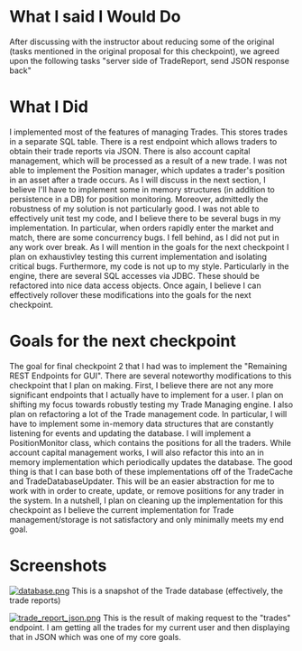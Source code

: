 
# What I said I Would Do
After discussing with the instructor about reducing some of the original (tasks mentioned in the original proposal for this checkpoint), we agreed upon the following tasks "server side of TradeReport, send JSON response back"

# What I Did
I implemented most of the features of managing Trades. This stores trades in a separate SQL table. There is a rest endpoint which allows traders to obtain their trade reports via JSON. There is also account capital management, which will be processed as a result of a new trade. I was not able to implement the Position manager, which updates a trader's position in an asset after a trade occurs. As I will discuss in the next section, I believe I'll have to implement some in memory structures (in addition to persistence in a DB) for position monitoring. Moreover, admittedly the robustness of my solution is not particularly good. I was not able to effectively unit test my code, and I believe there to be several bugs in my implementation. In particular, when orders rapidly enter the market and match, there are some concurrency bugs. I fell behind, as I did not put in any work over break. As I will mention in the goals for the next checkpoint I plan on exhaustivley testing this current implementation and isolating critical bugs. Furthermore, my code is not up to my style. Particularly in the engine, there are several SQL accesses via JDBC. These should be refactored into nice data access objects. Once again, I believe I can effectively rollover these modifications into the goals for the next checkpoint.

# Goals for the next checkpoint
The goal for final checkpoint 2 that I had was to implement the "Remaining REST
Endpoints for GUI". There are several noteworthy modifications to this checkpoint that I plan on making. First, I believe there are not any more significant endpoints that I actually have to implement for a user. I plan on shifting my focus towards robustly testing my Trade Managing engine. I also plan on refactoring a lot of the Trade management code. In particular, I will have to implement some in-memory data structures that are constantly listening for events and updating the database. I will implement a PositionMonitor class, which contains the positions for all the traders. While account capital management works, I will also refactor this into an in memory implementation which periodically updates the database. The good thing is that I can base both of these implementations off of the TradeCache and TradeDatabaseUpdater. This will be an easier abstraction for me to work with in order to create, update, or remove posiitions for any trader in the system. In a nutshell, I plan on cleaning up the implementation for this checkpoint as I believe the current implementation for Trade management/storage is not satisfactory and only minimally meets my end goal.

# Screenshots  
[![database.png](https://s17.postimg.org/h3t3ppdxr/database.png)](https://postimg.org/image/a0l8a38i3/)
This is a snapshot of the Trade database (effectively, the trade reports)

[![trade_report_json.png](https://s17.postimg.org/4nwdw9pu7/trade_report_json.png)](https://postimg.org/image/4nwdw9pu3/)
This is the result of making request to the "trades" endpoint. I am getting all the trades for my current user and then displaying that in JSON which was one of my core goals.

